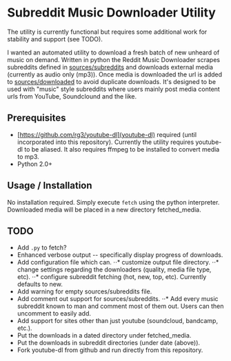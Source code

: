 # Subreddit Music Downloader Utility
The utility is currently functional but requires some additional work for stability and support (see TODO).

I wanted an automated utility to download a fresh batch of new unheard of music on demand.
Written in python the Reddit Music Downloader scrapes subreddits defined in [sources/subreddits](sources/subreddits) and
downloads external media (currently as audio only (mp3)). Once media is downloaded the url is added to
[sources/downloaded](sources/downloaded) to avoid duplicate downloads. It's designed to be used with "music" style
subreddits where users mainly post media content urls from YouTube, Soundclound and the like.

## Prerequisites
* [https://github.com/rg3/youtube-dl](youtube-dl) required (until incorporated into this repository). Currently the
utility requires youtube-dl to be aliased. It also requires ffmpeg to be installed to convert media to mp3.
* Python 2.0+

## Usage / Installation
No installation required. Simply execute `fetch` using the python interpreter. Downloaded media will be placed 
in a new directory fetched_media.

## TODO
* Add `.py` to fetch?
* Enhanced verbose output -- specifically display progress of downloads.
* Add configuration file which can.
⋅⋅* customize output file directory.
⋅⋅* change settings regarding the downloaders (quality, media file type, etc).
⋅⋅* configure subreddit fetching (hot, new, top, etc). Currently defaults to new.
* Add warning for empty sources/subreddits file.
* Add comment out support for sources/subreddits.
⋅⋅* Add every music subreddit known to man and comment most of them out. Users can then uncomment to easily add.
* Add support for sites other than just youtube (soundcloud, bandcamp, etc.).
* Put the downloads in a dated directory under fetched_media.
* Put the downloads in subreddit directories (under date (above)).
* Fork youtube-dl from github and run directly from this repository.